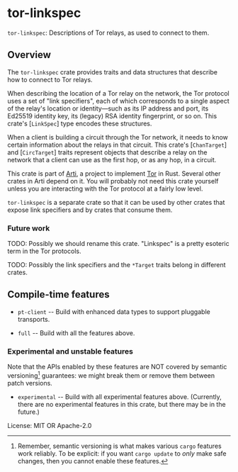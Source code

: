 # tor-linkspec

`tor-linkspec`: Descriptions of Tor relays, as used to connect to them.

## Overview

The `tor-linkspec` crate provides traits and data structures that
describe how to connect to Tor relays.

When describing the location of a Tor relay on the network, the
Tor protocol uses a set of "link specifiers", each of which
corresponds to a single aspect of the relay's location or
identity—such as its IP address and port, its Ed25519 identity
key, its (legacy) RSA identity fingerprint, or so on.  This
crate's [`LinkSpec`] type encodes these structures.

When a client is building a circuit through the Tor network, it
needs to know certain information about the relays in that
circuit.  This crate's [`ChanTarget`] and [`CircTarget`] traits
represent objects that describe a relay on the network that a
client can use as the first hop, or as any hop, in a circuit.

This crate is part of
[Arti](https://gitlab.torproject.org/tpo/core/arti/), a project to
implement [Tor](https://www.torproject.org/) in Rust.  Several
other crates in Arti depend on it.  You will probably not need
this crate yourself unless you are interacting with the Tor
protocol at a fairly low level.

`tor-linkspec` is a separate crate so that it can be used by other
crates that expose link specifiers and by crates that consume
them.

### Future work

TODO: Possibly we should rename this crate.  "Linkspec" is a
pretty esoteric term in the Tor protocols.

TODO: Possibly the link specifiers and the `*Target` traits belong in different crates.

## Compile-time features

* `pt-client` -- Build with enhanced data types to support pluggable
   transports.

* `full` -- Build with all the features above.

### Experimental and unstable features

 Note that the APIs enabled by these features are NOT covered by
 semantic versioning[^1] guarantees: we might break them or remove
 them between patch versions.

* `experimental` -- Build with all experimental features above. (Currently,
  there are no experimental features in this crate, but there may be in the
  future.)

[^1]: Remember, semantic versioning is what makes various `cargo`
features work reliably. To be explicit: if you want `cargo update`
to _only_ make safe changes, then you cannot enable these
features.

License: MIT OR Apache-2.0
